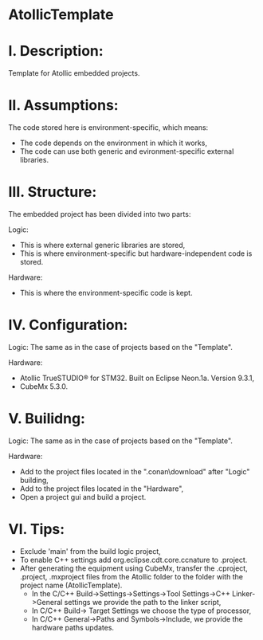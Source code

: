 # AtollicTemplate

# I. Description:
Template for Atollic embedded projects.

# II. Assumptions:
The code stored here is environment-specific, which means:
- The code depends on the environment in which it works,
- The code can use both generic and evironment-specific external libraries.

# III. Structure:
The embedded project has been divided into two parts:

Logic:
- This is where external generic libraries are stored,
- This is where environment-specific but hardware-independent code is stored.

Hardware:
- This is where the environment-specific code is kept.

# IV. Configuration:
Logic:
The same as in the case of projects based on the "Template".

Hardware:
- Atollic TrueSTUDIO® for STM32. Built on Eclipse Neon.1a. Version 9.3.1,
- CubeMx 5.3.0.

# V. Builidng:
Logic:
The same as in the case of projects based on the "Template".

Hardware:
- Add to the project files located in the ".conan\download" after "Logic" building,
- Add to the project files located in the "Hardware",
- Open a project gui and build a project.

# VI. Tips:
- Exclude 'main' from the build logic project,
- To enable C++ settings add <nature>org.eclipse.cdt.core.ccnature</nature> to .project.
- After generating the equipment using CubeMx, transfer the .cproject, .project, .mxproject files from the Atollic folder to the folder with the project name (AtollicTemplate). 
  - In the C/C++ Build->Settings->Settings->Tool Settings->C++ Linker->General settings we provide the path to the linker script,
  - In C/C++ Build-> Target Settings we choose the type of processor,
  - In C/C++ General->Paths and Symbols->Include, we provide the hardware paths updates.

